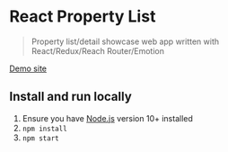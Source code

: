 # React Property List

>Property list/detail showcase web app written with React/Redux/Reach Router/Emotion

[Demo site](https://alebelcor.github.io/react-property-list)

## Install and run locally

1. Ensure you have [Node.js](https://nodejs.org/) version 10+ installed
1. `npm install`
1. `npm start`
